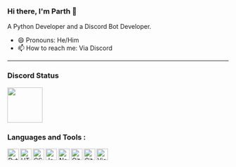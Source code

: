 ### Hi there, I'm Parth 👋
A Python Developer and a Discord Bot Developer.

- 😄 Pronouns: He/Him
- 📫 How to reach me: Via Discord 


---

### Discord Status
<a href="https://discord.com/users/909619403350503536">
<img height="80px" src="https://discord.c99.nl/widget/theme-4/909619403350503536.png" />
</a>

### Languages and Tools : 

[<img align="left" alt="Python" width="26px" src="https://skillicons.dev/icons?i=python" />](https://python.org)
[<img align="left" alt="HTML5" width="26px" src="https://skillicons.dev/icons?i=html" />](https://w3.org/html)
[<img align="left" alt="CSS3" width="26px" src="https://skillicons.dev/icons?i=css" />](https://w3schools.com/css)
[<img align="left" alt="JavaScript" width="26px" src="https://skillicons.dev/icons?i=js" />](https://javascript.com)
[<img align="left" alt="Node.js" width="26px" src="https://skillicons.dev/icons?i=nodejs" />](https://nodejs.org/en)
[<img align="left" alt="Git" width="26px" src="https://skillicons.dev/icons?i=git" />](https://git-scm.com)
[<img align="left" alt="GitHub" width="26px" src="https://cdn4.iconfinder.com/data/icons/socialcones/508/Github-128.png" />](https://github.com)
[<img align="left" alt="Visual Studio Code" width="26px" src="https://skillicons.dev/icons?i=vscode" />](https://code.visualstudio.com)
<br />
<br />

